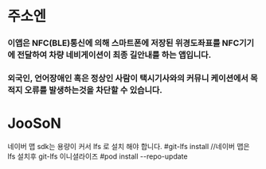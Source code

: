 # 주소엔 
### 이앱은 NFC(BLE)통신에 의해 스마트폰에 저장된 위경도좌표를 NFC기기에 전달하여 차량 네비게이션이 최종 길안내를 하는 앱입니다.
### 외국인, 언어장애인 혹은 정상인 사람이 택시기사와의 커뮤니 케이션에서 목적지 오류를 발생하는것을 차단할 수 있습니다.

# JooSoN
네이버 맵 sdk는 용량이 커서 lfs 로 설치 해야 합니다.
#git-lfs install            //네이버 맵은 lfs 설치후  git-lfs 이니셜라이즈
#pod install --repo-update
